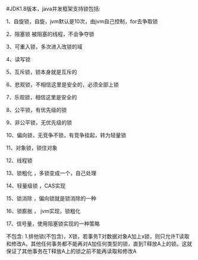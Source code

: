 #JDK1.8版本，java并发框架支持锁包括:

1、自旋锁，自旋，jvm默认是10次，由jvm自己控制，for去争取锁

2、阻塞锁 被阻塞的线程，不会争夺锁

3、可重入锁，多次进入改锁的域

4、读写锁

5、互斥锁，锁本身就是互斥的

6、悲观锁，不相信这里是安全的，必须全部上锁

7、乐观锁，相信这里是安全的

8、公平锁，有优先级的锁

9、非公平锁，无优先级的锁

10、偏向锁，无竞争不锁，有竞争挂起，转为轻量锁

11、对象锁，锁住对象

12、线程锁

13、锁粗化  ，多锁变成一个，自己处理

14、轻量级锁 ，CAS实现

15、锁消除 ，偏向锁就是锁消除的一种

16、锁膨胀 ， jvm实现，锁粗化

17、信号量，使用阻塞锁实现的一种策略


不包含:
1.排他锁(不包含)，X锁，若事务T对数据对象A加上x锁，则只允许T读取和修改A，其他任何事务都不能再对A加任何类型的锁，直到T释放A上的锁。这就保证了其他事务在T释放A上的锁之前不能再读取和修改A
